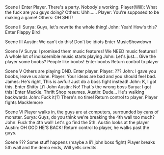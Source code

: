 Scene I
Enter Player.
There's a party. Nobody's working.
Player(Will): What the fuck are you guys doing?
Others: Uhh......
Player: You're supposed to be making a game!
Others: OH SHIT!

Scene II
Surya: Guys, let's rewrite the whole thing!
John: Yeah! How's this? 
Enter Flappy Bird

Scene III
Austin: We can't do this! Don't be idiots
Enter MusicShowdown

Scene IV
Surya: I promised them music features! We NEED music features!
A whole lot of indiscernible music starts playing
John: Let's just... Give the player some boobs? People like boobs!
Enter boobs
Return control to player 


Scene V
Others are playing DND. Enter player.
Player: ???
John: I gave you boobs, leave us alone.
Player: Your ideas are bad and you should feel bad.
James: He's right, This is awful! Just do a boss fight instead!
John: K, I got this.
Enter Shitty Li'l John
Austin: No! That's the wrong boss
Surya: I got this!
Enter Mackle. Thrift Shop resumes.
Austin: Dude... He's walking backwards
John: Fuck it(?) There's no time!
Return control to player. Player fights Macklemore

Scene VI
Player walks in, the guys are at computers, surrounded by cans of monster.
Surya: Guys, do you think we're breaking the 4th wall too much?
John: Fuck the 4th wall! Let's go find the 5th.
Austin looks at the player
Austin: OH GOD HE'S BACK!
Return control to player, he walks past the guys.

Scene ???
Some stuff happens (maybe a li'l john boss fight)
Player breaks 5th wall and the demo ends, Will yells credits.

